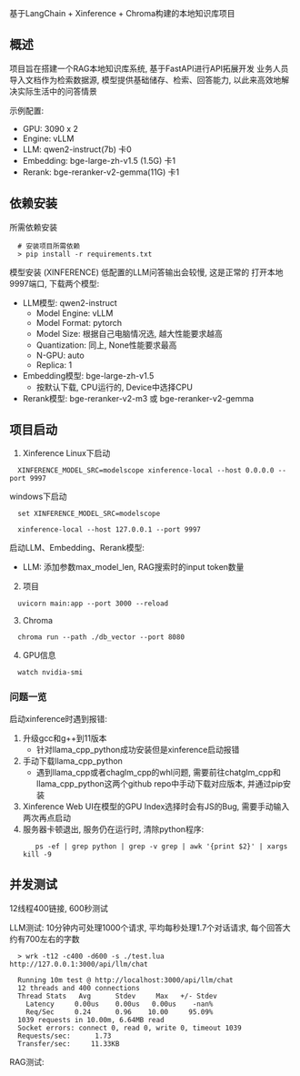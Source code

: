 基于LangChain + Xinference + Chroma构建的本地知识库项目

## 概述
项目旨在搭建一个RAG本地知识库系统, 基于FastAPI进行API拓展开发
业务人员导入文档作为检索数据源, 模型提供基础储存、检索、回答能力, 以此来高效地解决实际生活中的问答情景

示例配置:
- GPU: 3090 x 2
- Engine: vLLM
- LLM:       qwen2-instruct(7b)          卡0
- Embedding: bge-large-zh-v1.5    (1.5G) 卡1
- Rerank:    bge-reranker-v2-gemma(11G)  卡1

## 依赖安装
所需依赖安装
```
  # 安装项目所需依赖
  > pip install -r requirements.txt
```

模型安装 (XINFERENCE)
低配置的LLM问答输出会较慢, 这是正常的
打开本地9997端口, 下载两个模型:
   - LLM模型: qwen2-instruct
     - Model Engine: vLLM
     - Model Format: pytorch
     - Model Size: 根据自己电脑情况选, 越大性能要求越高
     - Quantization: 同上, None性能要求最高
     - N-GPU: auto
     - Replica: 1
   - Embedding模型: bge-large-zh-v1.5
     - 按默认下载, CPU运行的, Device中选择CPU
   - Rerank模型: bge-reranker-v2-m3 或 bge-reranker-v2-gemma

## 项目启动

1. Xinference
Linux下启动
```
  XINFERENCE_MODEL_SRC=modelscope xinference-local --host 0.0.0.0 --port 9997
```
windows下启动
```
  set XINFERENCE_MODEL_SRC=modelscope
```
```
  xinference-local --host 127.0.0.1 --port 9997
```

启动LLM、Embedding、Rerank模型:
- LLM: 添加参数max_model_len, RAG搜索时的input token数量

2. 项目
```
  uvicorn main:app --port 3000 --reload
```


3. Chroma
```
  chroma run --path ./db_vector --port 8080
```

4. GPU信息
```
  watch nvidia-smi
```

### 问题一览
启动xinference时遇到报错:
1. 升级gcc和g++到11版本
   - 针对llama_cpp_python成功安装但是xinference启动报错
2. 手动下载llama_cpp_python
   - 遇到llama_cpp或者chaglm_cpp的whl问题, 需要前往chatglm_cpp和llama_cpp_python这两个github repo中手动下载对应版本, 并通过pip安装
3. Xinference Web UI在模型的GPU Index选择时会有JS的Bug, 需要手动输入两次再点启动
4. 服务器卡顿退出, 服务仍在运行时, 清除python程序:
   ```
      ps -ef | grep python | grep -v grep | awk '{print $2}' | xargs kill -9
   ```

## 并发测试
12线程400链接, 600秒测试

LLM测试: 10分钟内可处理1000个请求, 平均每秒处理1.7个对话请求, 每个回答大约有700左右的字数
```
  > wrk -t12 -c400 -d600 -s ./test.lua http://127.0.0.1:3000/api/llm/chat

  Running 10m test @ http://localhost:3000/api/llm/chat
  12 threads and 400 connections
  Thread Stats   Avg      Stdev     Max   +/- Stdev
    Latency     0.00us    0.00us   0.00us    -nan%
    Req/Sec     0.24      0.96    10.00     95.09%
  1039 requests in 10.00m, 6.64MB read
  Socket errors: connect 0, read 0, write 0, timeout 1039
  Requests/sec:      1.73
  Transfer/sec:     11.33KB
```

RAG测试: